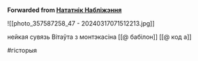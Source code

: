 **Forwarded from [Нататнік Набліжэння](https://t.me/c/1417989827/2276)**

![[photo_357587258_47 - 20240317071512213.jpg]]

 нейкая сувязь Вітаўта з монтэкасіна
[[@ бабілон]]
[[@ код а]]

#гісторыя